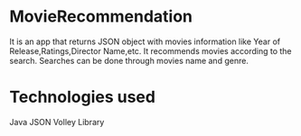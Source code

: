# MovieRecommendation
It is an app that returns JSON object with movies information like Year of Release,Ratings,Director Name,etc.
It recommends movies according to the search.
Searches can be done through movies name and genre.
# Technologies used
Java
JSON
Volley Library
